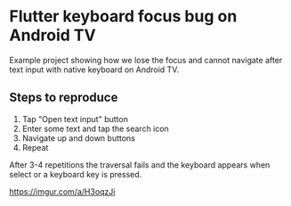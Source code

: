 # Flutter keyboard focus bug on Android TV

Example project showing how we lose the focus and cannot navigate after text input with native keyboard on Android TV.

## Steps to reproduce

1. Tap "Open text input" button
2. Enter some text and tap the search icon
3. Navigate up and down buttons
4. Repeat

After 3-4 repetitions the traversal fails and the keyboard appears when select or a keyboard key is pressed.

https://imgur.com/a/H3oqzJi
